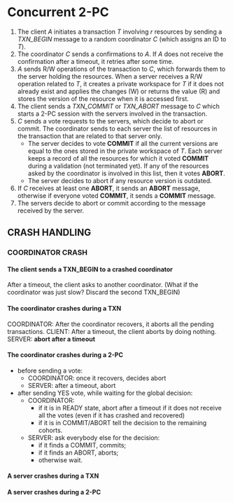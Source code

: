 # Concurrent 2-PC
1. The client *A* initiates a transaction *T* involving *r* resources by sending a *TXN_BEGIN* message to a random coordinator *C* (which assigns an ID to *T*).
2. The coordinator *C* sends a confirmations to *A*. If *A* does not receive the confirmation after a timeout, it retries after some time.
3. *A* sends R/W operations of the transaction to *C*, which forwards them to the server holding the resources. When a server receives a R/W operation related to *T*, it creates a private workspace for *T* if it does not already exist and applies the changes (W) or returns the value (R) and stores the version of the resource when it is accessed first.
4. The client sends a *TXN_COMMIT* or *TXN_ABORT* message to *C* which starts a 2-PC session with the servers involved in the transaction.
5. *C* sends a vote requests to the servers, which decide to abort or commit. The coordinator sends to each server the list of resources in the transaction that are related to that server only. 
    * The server decides to vote **COMMIT** if all the current versions are equal to the ones stored in the private workspace of *T*. Each server keeps a record of all the resources for which it voted **COMMIT** during a validation (not terminated yet). If any of the resources asked by the coordinator is involved in this list, then it votes **ABORT**.
    * The server decides to abort if any resource version is outdated.
6. If *C* receives at least one **ABORT**, it sends an **ABORT** message, otherwise if everyone voted **COMMIT**, it sends a **COMMIT** message.
7. The servers decide to abort or commit according to the message received by the server.

## CRASH HANDLING

### COORDINATOR CRASH

#### The client sends a TXN_BEGIN to a crashed coordinator
After a timeout, the client asks to another coordinator.
(What if the coordinator was just slow? Discard the second TXN_BEGIN)

#### The coordinator crashes during a TXN
COORDINATOR: After the coordinator recovers, it aborts all the pending transactions. 
CLIENT: After a timeout, the client aborts by doing nothing.
SERVER: **abort after a timeout**

#### The coordinator crashes during a 2-PC

* before sending a vote:
  * COORDINATOR: once it recovers, decides abort
  * SERVER: after a timeout, abort
* after sending YES vote, while waiting for the global decision:
  * COORDINATOR:
    * if it is in READY state, abort after a timeout if it does not receive all the votes (even if it has crashed and recovered)
    * if it is in COMMIT/ABORT tell the decision to the remaining cohorts.
  * SERVER: ask everybody else for the decision:
    * if it finds a COMMIT, commits;
    * if it finds an ABORT, aborts;
    * otherwise wait.

#### A server crashes during a TXN

#### A server crashes during a 2-PC

